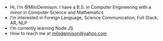 - Hi, I’m @MiloDennison. I have a B.S. in Computer Engineering with a minor in Computer Science and Mathematics
- I’m interested in Foreign Language, Science Communication, Full Stack, AR, NLP
- I’m currently learning Node.JS
- How to reach me at milodennison@yahoo.com


